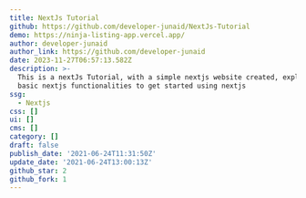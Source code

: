 ```yaml
---
title: NextJs Tutorial
github: https://github.com/developer-junaid/NextJs-Tutorial
demo: https://ninja-listing-app.vercel.app/
author: developer-junaid
author_link: https://github.com/developer-junaid
date: 2023-11-27T06:57:13.582Z
description: >-
  This is a nextJs Tutorial, with a simple nextjs website created, explains all
  basic nextjs functionalities to get started using nextjs
ssg:
  - Nextjs
css: []
ui: []
cms: []
category: []
draft: false
publish_date: '2021-06-24T11:31:50Z'
update_date: '2021-06-24T13:00:13Z'
github_star: 2
github_fork: 1
---
```

